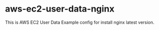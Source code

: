 # aws-ec2-user-data-nginx
This is AWS EC2 User Data Example config for install nginx latest version. 
